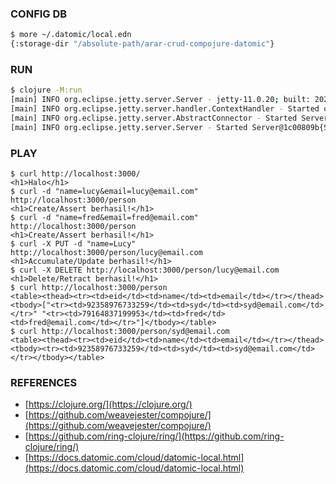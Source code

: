 ### CONFIG DB
```bash
$ more ~/.datomic/local.edn 
{:storage-dir "/absolute-path/arar-crud-compojure-datomic"}
```
### RUN
```bash
$ clojure -M:run
[main] INFO org.eclipse.jetty.server.Server - jetty-11.0.20; built: 2024-01-29T21:04:22.394Z; git: 922f8dc188f7011e60d0361de585fd4ac4d63064; jvm 21.0.2+13-LTS
[main] INFO org.eclipse.jetty.server.handler.ContextHandler - Started o.e.j.s.ServletContextHandler@2d94467b{/,null,AVAILABLE}
[main] INFO org.eclipse.jetty.server.AbstractConnector - Started ServerConnector@6ac4da08{HTTP/1.1, (http/1.1)}{0.0.0.0:3000}
[main] INFO org.eclipse.jetty.server.Server - Started Server@1c00809b{STARTING}[11.0.20,sto=0] @17333ms
```
### PLAY
```
$ curl http://localhost:3000/
<h1>Halo</h1>
$ curl -d "name=lucy&email=lucy@email.com" http://localhost:3000/person
<h1>Create/Assert berhasil!</h1>
$ curl -d "name=fred&email=fred@email.com" http://localhost:3000/person
<h1>Create/Assert berhasil!</h1>
$ curl -X PUT -d "name=Lucy" http://localhost:3000/person/lucy@email.com
<h1>Accumulate/Update berhasil!</h1>
$ curl -X DELETE http://localhost:3000/person/lucy@email.com
<h1>Delete/Retract berhasil!</h1>
$ curl http://localhost:3000/person
<table><thead><tr><td>eid</td><td>name</td><td>email</td></tr></thead><tbody>["<tr><td>92358976733259</td><td>syd</td><td>syd@email.com</td></tr>" "<tr><td>79164837199953</td><td>fred</td><td>fred@email.com</td></tr>"]</tbody></table>
$ curl http://localhost:3000/person/syd@email.com
<table><thead><tr><td>eid</td><td>name</td><td>email</td></tr></thead><tbody><tr><td>92358976733259</td><td>syd</td><td>syd@email.com</td></tr></tbody></table>
```
### REFERENCES
- [https://clojure.org/](https://clojure.org/)
- [https://github.com/weavejester/compojure/](https://github.com/weavejester/compojure/)
- [https://github.com/ring-clojure/ring/](https://github.com/ring-clojure/ring/)
- [https://docs.datomic.com/cloud/datomic-local.html](https://docs.datomic.com/cloud/datomic-local.html)

